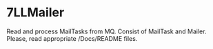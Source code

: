7LLMailer
=========

Read and process MailTasks from MQ.
Consist of MailTask and Mailer. Please, read appropriate /Docs/README files.
